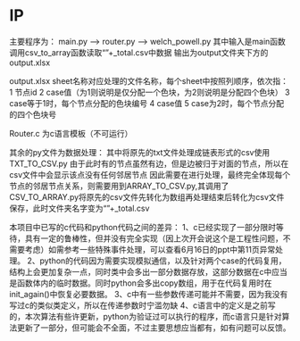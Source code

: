 # IP

主要程序为：
main.py --> router.py --> welch_powell.py
其中输入是main函数调用csv_to_array函数读取“”+_total.csv中数据
输出为output文件夹下方的output.xlsx

output.xlsx sheet名称对应处理的文件名称，每个sheet中按照列顺序，依次指：
 1 节点id  2 case值（为1则说明是仅分配一个色块，为2则说明是分配四个色块） 3 case等于1时，每个节点分配的色块编号
 4 case值  5 case为2时，每个节点分配的四个色块号

Router.c 为c语言模板（不可运行）

其余的py文件为数据处理：
其中将原先的txt文件处理成链表形式的csv使用TXT_TO_CSV.py
由于此时有的节点虽然有边，但是边被归于对面的节点，所以在csv文件中会显示该点没有任何邻居节点
因此需要在进行处理，最终完全体现每个节点的邻居节点关系，则需要用到ARRAY_TO_CSV.py,其调用了CSV_TO_ARRAY.py将原先的csv文件先转化为数组再处理结束后转化为csv文件保存，此时文件夹名字变为“”+_total.csv


本项目中已写的c代码和python代码之间的差异：
1、c已经实现了一部分限时等待，具有一定的鲁棒性，但并没有完全实现（因上次开会说这个是工程性问题，不需要考虑）如需参考一些特殊事件处理，可以查看6月16日的ppt中第11页异常处理。
2、python的代码因为需要实现模拟通信，以及针对两个case的代码复用，结构上会更加复杂一点，同时类中会多出一部分数据存放，这部分数据在c中应当是函数体内的临时数据。同时python会多出copy数组，用于在代码复用时在init_again()中恢复必要数据。
3、c中有一些参数传递可能并不需要，因为我没有写过c的类似类定义，所以在传递参数时宁滥勿缺
4、c语言中的定义是之前写的，本次算法有些许更新，python为验证过可以执行的程序，而c语言只是针对算法更新了一部分，但可能会不全面，不过主要思想应当都有，如有问题可以反馈。